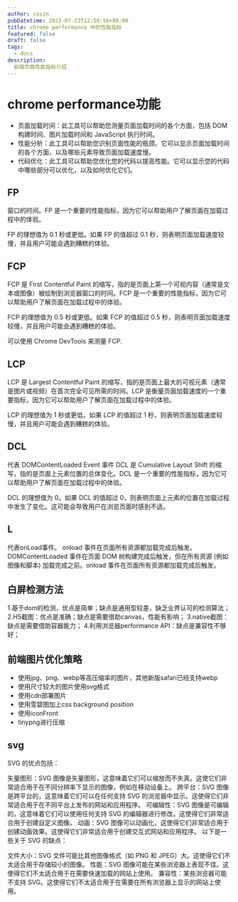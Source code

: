 ```yaml
---
author: cosin
pubDatetime: 2023-07-23T12:58:56+08:00 
title: chrome performance 中的性能指标
featured: false
draft: false
tags:
  - docs
description:
  前端页面性能指标介绍
---
```

# chrome performance功能
- 页面加载时间：此工具可以帮助您测量页面加载时间的各个方面，包括 DOM 构建时间、图片加载时间和 JavaScript 执行时间。
- 性能分析：此工具可以帮助您识别页面性能的瓶颈。它可以显示页面加载时间的各个方面，以及哪些元素导致页面加载速度慢。
- 代码优化：此工具可以帮助您优化您的代码以提高性能。它可以显示您的代码中哪些部分可以优化，以及如何优化它们。

## FP
窗口的时间。FP 是一个重要的性能指标，因为它可以帮助用户了解页面在加载过程中的体验。

FP 的理想值为 0.1 秒或更低。如果 FP 的值超过 0.1 秒，则表明页面加载速度较慢，并且用户可能会遇到糟糕的体验。

## FCP
FCP 是 First Contentful Paint 的缩写，指的是页面上第一个可视内容（通常是文本或图像）被绘制到浏览器窗口的时间。FCP 是一个重要的性能指标，因为它可以帮助用户了解页面在加载过程中的体验。

FCP 的理想值为 0.5 秒或更低。如果 FCP 的值超过 0.5 秒，则表明页面加载速度较慢，并且用户可能会遇到糟糕的体验。

可以使用 Chrome DevTools 来测量 FCP.

## LCP
LCP 是 Largest Contentful Paint 的缩写，指的是页面上最大的可视元素（通常是图片或视频）在首次完全可见所需的时间。LCP 是衡量页面加载速度的一个重要指标，因为它可以帮助用户了解页面在加载过程中的体验。

LCP 的理想值为 1 秒或更低。如果 LCP 的值超过 1 秒，则表明页面加载速度较慢，并且用户可能会遇到糟糕的体验。

## DCL
代表 DOMContentLoaded Event 事件
DCL 是 Cumulative Layout Shift 的缩写，指的是页面上元素位置的总体变化。DCL 是一个重要的性能指标，因为它可以帮助用户了解页面在加载过程中的体验。

DCL 的理想值为 0。如果 DCL 的值超过 0，则表明页面上元素的位置在加载过程中发生了变化。这可能会导致用户在浏览页面时感到不适。

## L
代表onLoad事件。
onload 事件在页面所有资源都加载完成后触发。
DOMContentLoaded 事件在页面 DOM 树构建完成后触发，但在所有资源 (例如图像和脚本) 加载完成之前。onload 事件在页面所有资源都加载完成后触发。

## 白屏检测方法
1.基于dom的检测，优点是简单；缺点是通用型较差，缺乏业界认可的检测算法；
2.H5截图：优点是准确；缺点是需要借助canvas，性能有影响；
3.native截图：缺点是需要借助容器能力；
4.利用浏览器performance API：缺点是兼容性不够好；

## 前端图片优化策略
- 使用jpg、png、webp等高压缩率的图片，其他新版safari已经支持webp
- 使用尺寸较大的图片使用svg格式
- 使用cdn部署图片
- 使用雪碧图加上css background position
- 使用iconFront
- tinypng进行压缩

## svg
SVG 的优点包括：

矢量图形：SVG 图像是矢量图形，这意味着它们可以缩放而不失真。这使它们非常适合用于在不同分辨率下显示的图像，例如在移动设备上。
跨平台：SVG 图像是跨平台的，这意味着它们可以在任何支持 SVG 的浏览器中显示。这使得它们非常适合用于在不同平台上发布的网站和应用程序。
可编辑性：SVG 图像是可编辑的，这意味着它们可以使用任何支持 SVG 的编辑器进行修改。这使得它们非常适合用于创建自定义图像。
动画：SVG 图像可以动画化，这使得它们非常适合用于创建动画效果。这使得它们非常适合用于创建交互式网站和应用程序。
以下是一些关于 SVG 的缺点：

文件大小：SVG 文件可能比其他图像格式（如 PNG 和 JPEG）大。这使得它们不太适合用于存储较小的图像。
性能：SVG 图像可能在某些浏览器上表现不佳。这使得它们不太适合用于在需要快速加载的网站上使用。
兼容性：某些浏览器可能不支持 SVG。这使得它们不太适合用于在需要在所有浏览器上显示的网站上使用。

